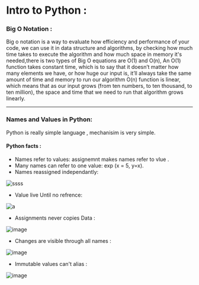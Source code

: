 # Intro to Python :

### Big O Notation :

Big o notation is a way to evaluate how efficiency and performance of your code, we can use it in data structure and algorithms,
by checking how much time takes to execute the algorithm and how much space in memory it's needed,there is two types of Big O equations are O(1) and O(n),
An O(1) function takes constant time, which is to say that it doesn’t matter how many elements we have, or how huge our input is, it’ll always take the same amount of time and memory to run our algorithm
O(n) function is linear, which means that as our input grows (from ten numbers, to ten thousand, to ten million), the space and time that we need to run that algorithm grows linearly.

---

### Names and Values in Python:

Python is really simple language , mechanisim is very simple.

#### Python facts :
- Names refer to values: assignemnt makes names refer to vlue .
- Many names can refer to one value: exp (x = 5, y=x).
-  Names reassigned independantly:

 ![ssss](https://user-images.githubusercontent.com/62019258/193426066-ff8b39b0-6852-4ad7-b10e-3179bb7f8acf.PNG)

- Value live Until no refrence:

 ![a](https://user-images.githubusercontent.com/62019258/193426215-7a393cd2-c133-4948-a843-197bdb6a793c.PNG)
 
 - Assignments never copies Data :

![image](https://user-images.githubusercontent.com/62019258/193426327-f2e296e1-42af-470b-b9a0-bac289a24d0a.png)

 - Changes are visible through all names :

![image](https://user-images.githubusercontent.com/62019258/193426376-3f3bcb81-fb8f-437c-8a38-3b8bed014606.png)

 - Immutable values can't alias :

![image](https://user-images.githubusercontent.com/62019258/193426404-56cb09a4-75b7-45ef-8c4f-03ac3ce1c59f.png)

 
 




